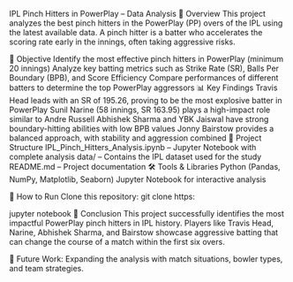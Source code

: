 IPL Pinch Hitters in PowerPlay – Data Analysis
📌 Overview
This project analyzes the best pinch hitters in the PowerPlay (PP) overs of the IPL using the latest available data. A pinch hitter is a batter who accelerates the scoring rate early in the innings, often taking aggressive risks.

🎯 Objective
Identify the most effective pinch hitters in PowerPlay (minimum 20 innings)
Analyze key batting metrics such as Strike Rate (SR), Balls Per Boundary (BPB), and Score Efficiency
Compare performances of different batters to determine the top PowerPlay aggressors
📊 Key Findings
Travis Head leads with an SR of 195.26, proving to be the most explosive batter in PowerPlay
Sunil Narine (58 innings, SR 163.95) plays a high-impact role similar to Andre Russell
Abhishek Sharma and YBK Jaiswal have strong boundary-hitting abilities with low BPB values
Jonny Bairstow provides a balanced approach, with stability and aggression combined
📁 Project Structure
IPL_Pinch_Hitters_Analysis.ipynb – Jupyter Notebook with complete analysis
data/ – Contains the IPL dataset used for the study
README.md – Project documentation
🛠 Tools & Libraries
Python (Pandas, NumPy, Matplotlib, Seaborn)
Jupyter Notebook for interactive analysis

🚀 How to Run
Clone this repository:
git clone https:

jupyter notebook
📢 Conclusion
This project successfully identifies the most impactful PowerPlay pinch hitters in IPL history. Players like Travis Head, Narine, Abhishek Sharma, and Bairstow showcase aggressive batting that can change the course of a match within the first six overs.

📌 Future Work: Expanding the analysis with match situations, bowler types, and team strategies.

